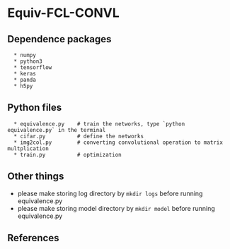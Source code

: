 # Equiv-FCL-CONVL

## Dependence packages

```
  * numpy
  * python3
  * tensorflow
  * keras
  * panda
  * h5py
```
  
## Python files

```
  * equivalence.py    # train the networks, type `python equivalence.py` in the terminal
  * cifar.py          # define the networks
  * img2col.py        # converting convolutional operation to matrix multplication
  * train.py          # optimization
```

## Other things
  * please make storing log directory by `mkdir logs` before running equivalence.py
  * please make storing model directory by `mkdir model` before running equivalence.py
  
## References
  
